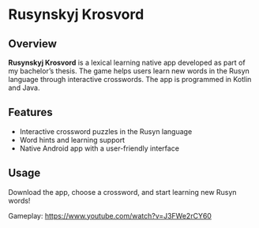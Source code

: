 # Rusynskyj Krosvord

## Overview
**Rusynskyj Krosvord** is a lexical learning native app developed as part of my bachelor’s thesis. The game helps users learn new words in the Rusyn language through interactive crosswords. The app is programmed in Kotlin and Java.

## Features
- Interactive crossword puzzles in the Rusyn language
- Word hints and learning support
- Native Android app with a user-friendly interface

## Usage
Download the app, choose a crossword, and start learning new Rusyn words!

Gameplay: https://www.youtube.com/watch?v=J3FWe2rCY60

